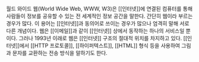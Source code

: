 월드 와이드 웹(World Wide Web, WWW, W3)은 [[인터넷]]에 연결된 컴퓨터를 통해 사람들이 정보를 공유할 수 있는 전 세계적인 정보 공간을 말한다. 간단히 웹이라 부르는 경우가 많다. 이 용어는 [[인터넷]]과 동의어로 쓰이는 경우가 많으나 엄격히 말해 서로 다른 개념이다. 웹은 [[이메일]]과 같이 [[인터넷]] 상에서 동작하는 하나의 서비스일 뿐이다. 그러나 1993년 이래로 웹은 [[인터넷]] 구조의 절대적 위치를 차지하고 있다. [[인터넷]]에서 [[HTTP 프로토콜]], [[하이퍼텍스트]], [[HTML]] 형식 등을 사용하여 그림과 문자를 교환하는 전송 방식을 말하기도 한다.